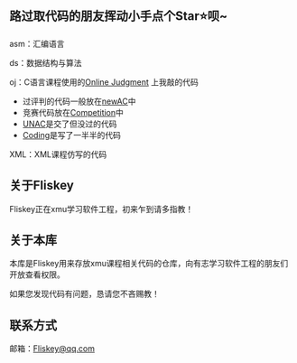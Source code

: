 ## 路过取代码的朋友挥动小手点个Star⭐呗~

asm：汇编语言

ds：数据结构与算法

oj：C语言课程使用的[Online Judgment](http://oj.spimag.com:20101/OJ/ ) 上我敲的代码
- 过评判的代码一般放在[newAC](https://github.com/Fliskey/xmu/tree/master/OJ/newAC)中
- 竞赛代码放在[Competition](https://github.com/Fliskey/xmu/tree/master/OJ/Competition)中
- [UNAC](https://github.com/Fliskey/xmu/tree/master/OJ/UNAC)是交了但没过的代码
- [Coding](https://github.com/Fliskey/xmu/tree/master/OJ/Coding)是写了一半半的代码

XML：XML课程仿写的代码



## 关于Fliskey

Fliskey正在xmu学习软件工程，初来乍到请多指教！



## 关于本库
本库是Fliskey用来存放xmu课程相关代码的仓库，向有志学习软件工程的朋友们开放查看权限。

如果您发现代码有问题，恳请您不吝赐教！



## 联系方式
邮箱：Fliskey@qq.com
